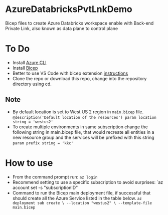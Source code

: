 # AzureDatabricksPvtLnkDemo
Bicep files to create Azure Databricks workspace enable with Back-end Private Link, also known as data plane to control plane


# To Do
- Install [Azure CLI](https://docs.microsoft.com/en-us/cli/azure/install-azure-cli-windows?tabs=azure-cli)
- Install [Bicep](https://docs.microsoft.com/en-us/azure/azure-resource-manager/bicep/install#azure-cli)
- Better to use VS Code with bicep extension [instructions](https://docs.microsoft.com/en-us/azure/azure-resource-manager/bicep/install#azure-cli)
- Clone the repo or download this repo, change into the repository directory using cd.

## Note

- By default location is set to West US 2 region in `main.bicep` file.
`@description('Default location of the resources')
param location string = 'westus2'`
- To create multiple environments in same subscription change the following string in main.bicep file, that would recreate all entities in a new resource group and the services will be prefixed with this string
`param prefix string = 'kkc'`

# How to use

- From the command prompt run: 
`az login`
- Recommend setting to use a specific subscription to avoid surprises:
`az account set -s "subscriptionID"
- Command to run the Bicep main deployment file, if successful that should create all the Azure Service listed in the table below.
`az deployment sub create \
    --location "westus2" \
    --template-file main.bicep `
